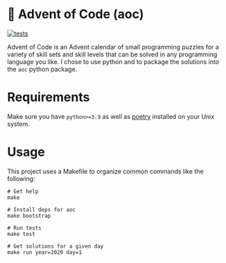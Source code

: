 # 🎄 Advent of Code (aoc)

[![tests](https://github.com/logan-connolly/aoc/actions/workflows/test.yaml/badge.svg)](https://github.com/logan-connolly/aoc/actions)

Advent of Code is an Advent calendar of small programming puzzles for a variety of skill sets and skill levels that can be solved in any programming language you like. I chose to use python and to package the solutions into the `aoc` python package.

# Requirements

Make sure you have `python>=3.9` as well as [poetry](https://python-poetry.org/) installed on your Unix system.

# Usage

This project uses a Makefile to organize common commands like the following:

```shell
# Get help
make

# Install deps for aoc
make bootstrap

# Run tests
make test

# Get solutions for a given day
make run year=2020 day=1
```
